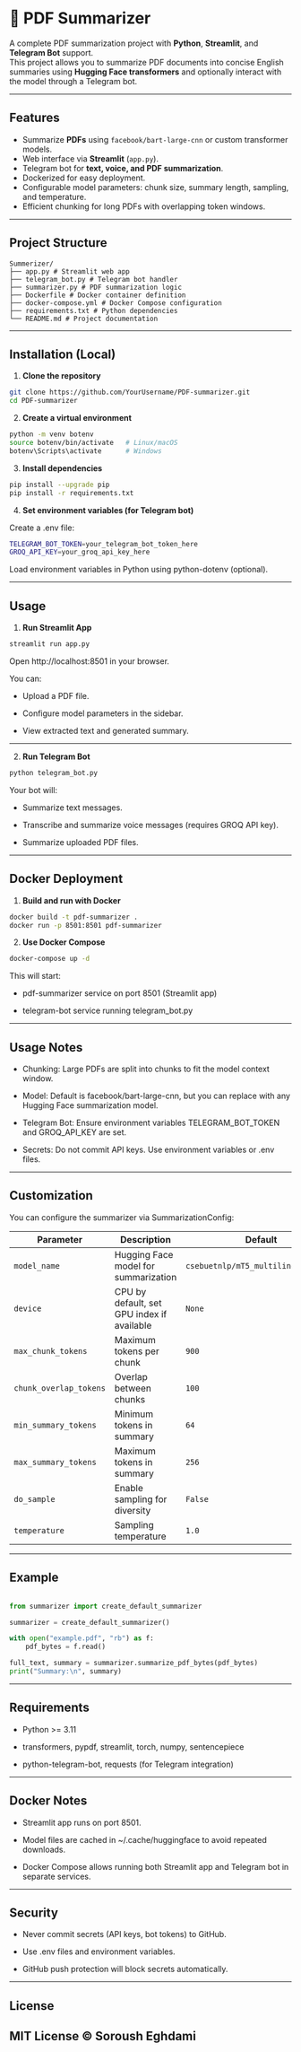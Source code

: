 # 📝 PDF Summarizer

A complete PDF summarization project with **Python**, **Streamlit**, and **Telegram Bot** support.  
This project allows you to summarize PDF documents into concise English summaries using **Hugging Face transformers** and optionally interact with the model through a Telegram bot.

---

## Features

- Summarize **PDFs** using `facebook/bart-large-cnn` or custom transformer models.
- Web interface via **Streamlit** (`app.py`).
- Telegram bot for **text, voice, and PDF summarization**.
- Dockerized for easy deployment.
- Configurable model parameters: chunk size, summary length, sampling, and temperature.
- Efficient chunking for long PDFs with overlapping token windows.

---

## Project Structure

```
Summerizer/
├── app.py # Streamlit web app
├── telegram_bot.py # Telegram bot handler
├── summarizer.py # PDF summarization logic
├── Dockerfile # Docker container definition
├── docker-compose.yml # Docker Compose configuration
├── requirements.txt # Python dependencies
└── README.md # Project documentation
```
---

## Installation (Local)

1. **Clone the repository**

```bash
git clone https://github.com/YourUsername/PDF-summarizer.git
cd PDF-summarizer
```

2. **Create a virtual environment**

```bash
python -m venv botenv
source botenv/bin/activate   # Linux/macOS
botenv\Scripts\activate      # Windows
```
3. **Install dependencies**

```bash
pip install --upgrade pip
pip install -r requirements.txt
```

4. **Set environment variables (for Telegram bot)**

Create a .env file:

```bash
TELEGRAM_BOT_TOKEN=your_telegram_bot_token_here
GROQ_API_KEY=your_groq_api_key_here
```

Load environment variables in Python using python-dotenv (optional).

---

## Usage
1. **Run Streamlit App**

```bash
streamlit run app.py
```
Open http://localhost:8501
 in your browser.

You can:

- Upload a PDF file.

- Configure model parameters in the sidebar.

- View extracted text and generated summary.

---

2. **Run Telegram Bot**

```bash
python telegram_bot.py
```
Your bot will:

- Summarize text messages.

- Transcribe and summarize voice messages (requires GROQ API key).

- Summarize uploaded PDF files.

---

## Docker Deployment
1. **Build and run with Docker**

```bash
docker build -t pdf-summarizer .
docker run -p 8501:8501 pdf-summarizer
```
2. **Use Docker Compose**

```bash
docker-compose up -d
```
This will start:

- pdf-summarizer service on port 8501 (Streamlit app)

- telegram-bot service running telegram_bot.py

---

## Usage Notes

- Chunking: Large PDFs are split into chunks to fit the model context window.

- Model: Default is facebook/bart-large-cnn, but you can replace with any Hugging Face summarization model.

- Telegram Bot: Ensure environment variables TELEGRAM_BOT_TOKEN and GROQ_API_KEY are set.

- Secrets: Do not commit API keys. Use environment variables or .env files.

---

## Customization

You can configure the summarizer via SummarizationConfig:

| Parameter              | Description                                | Default                   |
| ---------------------- | ------------------------------------------ | ------------------------- |
| `model_name`           | Hugging Face model for summarization       | `csebuetnlp/mT5_multilingual_XLSum` |
| `device`               | CPU by default, set GPU index if available | `None`                    |
| `max_chunk_tokens`     | Maximum tokens per chunk                   | `900`                     |
| `chunk_overlap_tokens` | Overlap between chunks                     | `100`                     |
| `min_summary_tokens`   | Minimum tokens in summary                  | `64`                      |
| `max_summary_tokens`   | Maximum tokens in summary                  | `256`                     |
| `do_sample`            | Enable sampling for diversity              | `False`                   |
| `temperature`          | Sampling temperature                       | `1.0`                     |


---

## Example

```python

from summarizer import create_default_summarizer

summarizer = create_default_summarizer()

with open("example.pdf", "rb") as f:
    pdf_bytes = f.read()

full_text, summary = summarizer.summarize_pdf_bytes(pdf_bytes)
print("Summary:\n", summary)
```

---

## Requirements

- Python >= 3.11

- transformers, pypdf, streamlit, torch, numpy, sentencepiece

- python-telegram-bot, requests (for Telegram integration)

---

## Docker Notes

- Streamlit app runs on port 8501.

- Model files are cached in ~/.cache/huggingface to avoid repeated downloads.

- Docker Compose allows running both Streamlit app and Telegram bot in separate services.

---

## Security

- Never commit secrets (API keys, bot tokens) to GitHub.

- Use .env files and environment variables.

- GitHub push protection will block secrets automatically.

---

## License

MIT License © Soroush Eghdami
---
